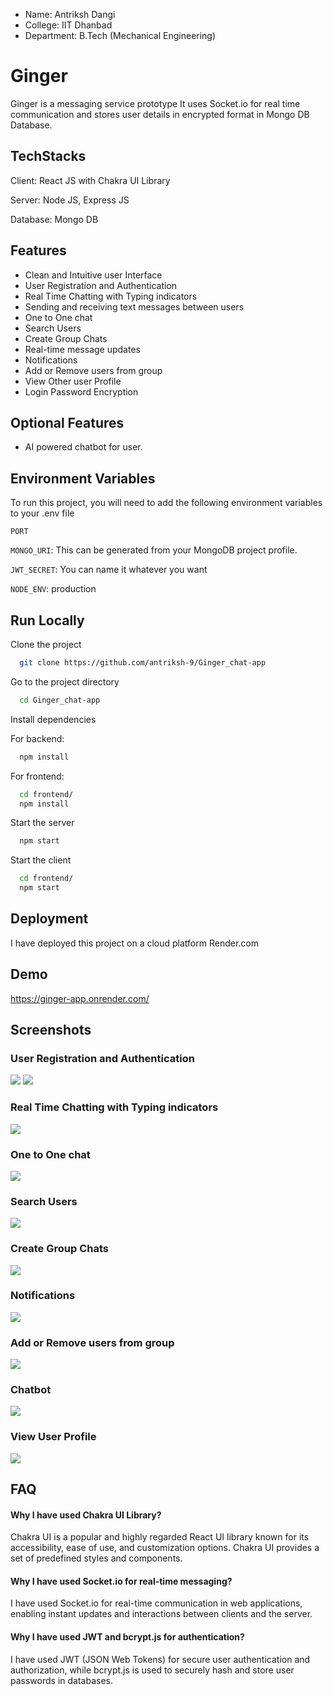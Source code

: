 - Name: Antriksh Dangi 
- College: IIT Dhanbad
- Department: B.Tech (Mechanical Engineering)

# Ginger

Ginger is a messaging service prototype It uses Socket.io for real time communication and stores user details in encrypted format in Mongo DB Database.



## TechStacks
Client: React JS with Chakra UI Library

Server: Node JS, Express JS

Database: Mongo DB
## Features

- Clean and Intuitive user Interface
- User Registration and Authentication
- Real Time Chatting with Typing indicators
- Sending and receiving text messages between users
- One to One chat
- Search Users
- Create Group Chats
- Real-time message updates
- Notifications
- Add or Remove users from group
- View Other user Profile
- Login Password Encryption


## Optional Features

- AI powered chatbot for user.
## Environment Variables

To run this project, you will need to add the following environment variables to your .env file

`PORT`

`MONGO_URI`: This can be generated from your MongoDB project          profile. 

`JWT_SECRET`: You can name it whatever you want

`NODE_ENV`: production


## Run Locally

Clone the project

```bash
  git clone https://github.com/antriksh-9/Ginger_chat-app
```

Go to the project directory

```bash
  cd Ginger_chat-app
```

Install dependencies

For backend: 
```bash
  npm install
```
For frontend: 
```bash
  cd frontend/
  npm install
```

Start the server

```bash
  npm start
```
Start the client

```bash
  cd frontend/
  npm start
```


## Deployment

I have deployed this project on a cloud platform Render.com


## Demo

https://ginger-app.onrender.com/



## Screenshots

### User Registration and Authentication
![](https://github.com/antriksh-9/Ginger_chat-app/blob/master/Screenshots/Authenticaton.png)
![](https://github.com/antriksh-9/Ginger_chat-app/blob/master/Screenshots/Authenticaton%20(2).png)

### Real Time Chatting with Typing indicators
![](https://github.com/antriksh-9/Ginger_chat-app/blob/master/Screenshots/Real%20Time%20Chatting%20with%20Typing%20indicators.png)

### One to One chat
![](https://github.com/antriksh-9/Ginger_chat-app/blob/master/Screenshots/One%20to%20One%20chat.png)

### Search Users
![](https://github.com/antriksh-9/Ginger_chat-app/blob/master/Screenshots/Search%20user.png)

### Create Group Chats
![](https://github.com/antriksh-9/Ginger_chat-app/blob/master/Screenshots/Create%20Group%20Chat.png)

### Notifications
![](https://github.com/antriksh-9/Ginger_chat-app/blob/master/Screenshots/Notifications.png)

### Add or Remove users from group
![](https://github.com/antriksh-9/Ginger_chat-app/blob/master/Screenshots/Add%20or%20Remove%20users%20from%20group.png)

### Chatbot
![](https://github.com/antriksh-9/Ginger_chat-app/blob/master/Screenshots/Chatbot.png)

### View User Profile
![](https://github.com/antriksh-9/Ginger_chat-app/blob/master/Screenshots/View%20Users%20profile.png)




## FAQ

#### Why I have used Chakra UI Library?

Chakra UI is a popular and highly regarded React UI library known for its accessibility, ease of use, and customization options.
Chakra UI provides a set of predefined styles and components.

#### Why I have used Socket.io for real-time messaging?

I have used Socket.io for real-time communication in web applications, enabling instant updates and interactions between clients and the server.

#### Why I have used JWT and bcrypt.js for authentication?

I have used JWT (JSON Web Tokens) for secure user authentication and authorization, while bcrypt.js is used to securely hash and store user passwords in databases.

